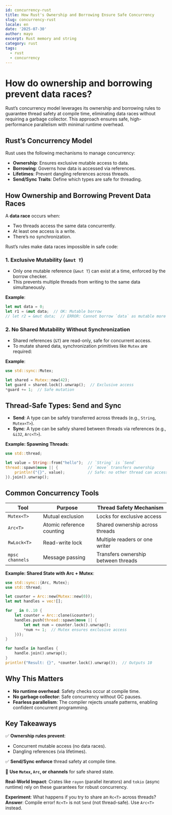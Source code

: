 ```yaml
---
id: concurrency-rust
title: How Rust's Ownership and Borrowing Ensure Safe Concurrency
slug: concurrency-rust
locale: en
date: '2025-07-30'
author: mayo
excerpt: Rust memory and string
category: rust
tags:
  - rust
  - concurrency
---
```


# How do ownership and borrowing prevent data races?

Rust’s concurrency model leverages its ownership and borrowing rules to guarantee thread safety at compile time, eliminating data races without requiring a garbage collector. This approach ensures safe, high-performance parallelism with minimal runtime overhead.

## Rust’s Concurrency Model

Rust uses the following mechanisms to manage concurrency:
- **Ownership**: Ensures exclusive mutable access to data.
- **Borrowing**: Governs how data is accessed via references.
- **Lifetimes**: Prevent dangling references across threads.
- **Send/Sync Traits**: Define which types are safe for threading.

## How Ownership and Borrowing Prevent Data Races

A **data race** occurs when:
- Two threads access the same data concurrently.
- At least one access is a write.
- There’s no synchronization.

Rust’s rules make data races impossible in safe code:

### 1. Exclusive Mutability (`&mut T`)
- Only one mutable reference (`&mut T`) can exist at a time, enforced by the borrow checker.
- This prevents multiple threads from writing to the same data simultaneously.

**Example**:
```rust
let mut data = 0;
let r1 = &mut data;  // OK: Mutable borrow
// let r2 = &mut data;  // ERROR: Cannot borrow `data` as mutable more than once
```

### 2. No Shared Mutability Without Synchronization
- Shared references (`&T`) are read-only, safe for concurrent access.
- To mutate shared data, synchronization primitives like `Mutex` are required:

**Example**:
```rust
use std::sync::Mutex;

let shared = Mutex::new(42);
let guard = shared.lock().unwrap();  // Exclusive access
*guard += 1;  // Safe mutation
```

## Thread-Safe Types: Send and Sync

- **Send**: A type can be safely transferred across threads (e.g., `String`, `Mutex<T>`).
- **Sync**: A type can be safely shared between threads via references (e.g., `&i32`, `Arc<T>`).

**Example: Spawning Threads**:
```rust
use std::thread;

let value = String::from("hello");  // `String` is `Send`
thread::spawn(move || {             // `move` transfers ownership
    println!("{}", value);          // Safe: no other thread can access `value`
}).join().unwrap();
```

## Common Concurrency Tools

| **Tool** | **Purpose** | **Thread Safety Mechanism** |
|----------|-------------|-----------------------------|
| `Mutex<T>` | Mutual exclusion | Locks for exclusive access |
| `Arc<T>` | Atomic reference counting | Shared ownership across threads |
| `RwLock<T>` | Read-write lock | Multiple readers or one writer |
| `mpsc channels` | Message passing | Transfers ownership between threads |

**Example: Shared State with Arc + Mutex**:
```rust
use std::sync::{Arc, Mutex};
use std::thread;

let counter = Arc::new(Mutex::new(0));
let mut handles = vec![];

for _ in 0..10 {
    let counter = Arc::clone(&counter);
    handles.push(thread::spawn(move || {
        let mut num = counter.lock().unwrap();
        *num += 1;  // Mutex ensures exclusive access
    }));
}

for handle in handles {
    handle.join().unwrap();
}
println!("Result: {}", *counter.lock().unwrap());  // Outputs 10
```

## Why This Matters

- **No runtime overhead**: Safety checks occur at compile time.
- **No garbage collector**: Safe concurrency without GC pauses.
- **Fearless parallelism**: The compiler rejects unsafe patterns, enabling confident concurrent programming.

## Key Takeaways

✅ **Ownership rules prevent**:
- Concurrent mutable access (no data races).
- Dangling references (via lifetimes).

✅ **Send/Sync enforce** thread safety at compile time.

🚀 **Use `Mutex`, `Arc`, or channels** for safe shared state.

**Real-World Impact**: Crates like `rayon` (parallel iterators) and `tokio` (async runtime) rely on these guarantees for robust concurrency.

**Experiment**: What happens if you try to share an `Rc<T>` across threads?  
**Answer**: Compile error! `Rc<T>` is not `Send` (not thread-safe). Use `Arc<T>` instead.
